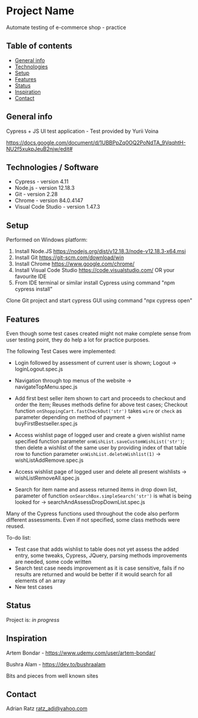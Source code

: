 # Project Name
Automate testing of e-commerce shop - practice

## Table of contents
* [General info](#general-info)
* [Technologies](#technologies)
* [Setup](#setup)
* [Features](#features)
* [Status](#status)
* [Inspiration](#inspiration)
* [Contact](#contact)

## General info
Cypress + JS UI test application - Test provided by Yurii Voina

https://docs.google.com/document/d/1UBBPpZq0OQ2PoNdTA_9VqqhtH-NU2f5xukpJeuB2njw/edit#

## Technologies / Software
* Cypress - version 4.11
* Node.js - version 12.18.3
* Git - version 2.28
* Chrome - version 84.0.4147 
* Visual Code Studio - version 1.47.3

## Setup
Performed on Windows platform:
1) Install Node.JS https://nodejs.org/dist/v12.18.3/node-v12.18.3-x64.msi
2) Install Git https://git-scm.com/download/win
3) Install Chrome https://www.google.com/chrome/
4) Install Visual Code Studio https://code.visualstudio.com/ OR your favourite IDE
5) From IDE terminal or similar install Cypress using command "npm cypress install"

Clone Git project and start cypress GUI using command "npx cypress open"

## Features
Even though some test cases created might not make complete sense from user testing point, they do help a lot for practice purposes.

The following Test Cases were implemented:
- Login followed by assessment of current user is shown; Logout -> loginLogout.spec.js

- Navigation through top menus of the website -> navigateTopMenu.spec.js

- Add first best seller item shown to cart and proceeds to checkout and order the item; Reuses methods define for above test cases; Checkout function `onShoppingCart.fastCheckOut('str')` takes `wire` or `check` as parameter depending on method of payment -> buyFirstBestseller.spec.js

- Access wishlist page of logged user and create a given wishlist name specified function parameter `onWishList.saveCustomWishList('str')`; then delete a wishlist of the same user by providing index of that table row to function parameter `onWishList.deleteWishlist(1)` -> wishListAddRemove.spec.js

- Access wishlist page of logged user and delete all present wishlists -> wishListRemoveAll.spec.js

- Search for item name and assess returned items in drop down list, parameter of function `onSearchBox.simpleSearch('str')` is what is being looked for -> searchAndAssessDropDownList.spec.js

Many of the Cypress functions used throughout the code also perform different assessments. Even if not specified, some class methods were reused.


To-do list:
* Test case that adds wishlist to table does not yet assess the added entry, some tweaks, Cypress, JQuery, parsing methods improvements are needed, some code written
* Search test case needs improvement as it is case sensitive, fails if no results are returned and would be better if it would search for all elements of an array
* New test cases



## Status
Project is: _in progress_

## Inspiration
Artem Bondar - https://www.udemy.com/user/artem-bondar/

Bushra Alam - https://dev.to/bushraalam 

Bits and pieces from well known sites

## Contact
Adrian Ratz 
ratz_adi@yahoo.com
